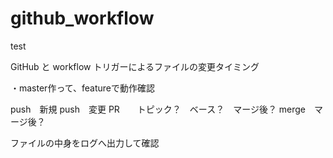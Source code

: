# github_workflow
test

GitHub と workflow
トリガーによるファイルの変更タイミング

・master作って、featureで動作確認

push　新規
push　変更
PR　　トピック？　ベース？　マージ後？
merge　マージ後？

ファイルの中身をログへ出力して確認